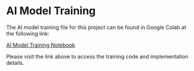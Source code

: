 # AI Model Training

The AI model training file for this project can be found in Google Colab at the following link:

[AI Model Training Notebook](https://colab.research.google.com/drive/1rWVCKuwXL7SDrcsdRuXt648mMf_i2Jxm?usp=sharing)

Please visit the link above to access the training code and implementation details.
